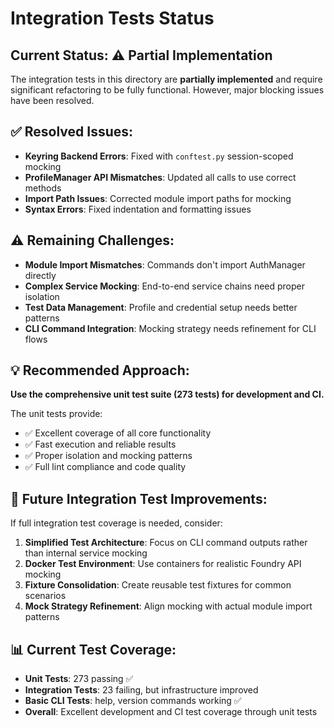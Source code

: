 # Integration Tests Status

## Current Status: ⚠️ Partial Implementation

The integration tests in this directory are **partially implemented** and require significant refactoring to be fully functional. However, major blocking issues have been resolved.

## ✅ **Resolved Issues:**

- **Keyring Backend Errors**: Fixed with `conftest.py` session-scoped mocking
- **ProfileManager API Mismatches**: Updated all calls to use correct methods
- **Import Path Issues**: Corrected module import paths for mocking
- **Syntax Errors**: Fixed indentation and formatting issues

## ⚠️ **Remaining Challenges:**

- **Module Import Mismatches**: Commands don't import AuthManager directly
- **Complex Service Mocking**: End-to-end service chains need proper isolation
- **Test Data Management**: Profile and credential setup needs better patterns
- **CLI Command Integration**: Mocking strategy needs refinement for CLI flows

## 💡 **Recommended Approach:**

**Use the comprehensive unit test suite (273 tests) for development and CI.**

The unit tests provide:
- ✅ Excellent coverage of all core functionality
- ✅ Fast execution and reliable results
- ✅ Proper isolation and mocking patterns
- ✅ Full lint compliance and code quality

## 🔧 **Future Integration Test Improvements:**

If full integration test coverage is needed, consider:

1. **Simplified Test Architecture**: Focus on CLI command outputs rather than internal service mocking
2. **Docker Test Environment**: Use containers for realistic Foundry API mocking
3. **Fixture Consolidation**: Create reusable test fixtures for common scenarios
4. **Mock Strategy Refinement**: Align mocking with actual module import patterns

## 📊 **Current Test Coverage:**

- **Unit Tests**: 273 passing ✅
- **Integration Tests**: 23 failing, but infrastructure improved
- **Basic CLI Tests**: help, version commands working ✅
- **Overall**: Excellent development and CI test coverage through unit tests
